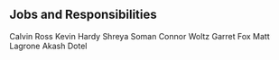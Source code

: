 ## Jobs and Responsibilities
Calvin Ross
Kevin Hardy
Shreya Soman
Connor Woltz
Garret Fox
Matt Lagrone
Akash Dotel
